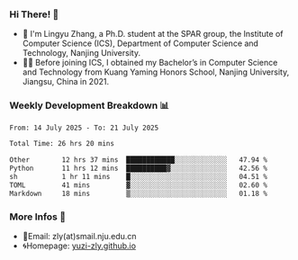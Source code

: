 ### Hi There! 👋 
- 🐳 I'm Lingyu Zhang, a Ph.D. student at the SPAR group, the Institute of Computer Science (ICS), Department of Computer Science and Technology, Nanjing University.
- 🧑‍🎓 Before joining ICS, I obtained my Bachelor’s in Computer Science and Technology from Kuang Yaming Honors School, Nanjing University, Jiangsu, China in 2021.

### Weekly Development Breakdown :bar_chart:

<!--START_SECTION:waka-->

```txt
From: 14 July 2025 - To: 21 July 2025

Total Time: 26 hrs 20 mins

Other        12 hrs 37 mins  ████████████░░░░░░░░░░░░░   47.94 %
Python       11 hrs 12 mins  ██████████▓░░░░░░░░░░░░░░   42.56 %
sh           1 hr 11 mins    █░░░░░░░░░░░░░░░░░░░░░░░░   04.51 %
TOML         41 mins         ▓░░░░░░░░░░░░░░░░░░░░░░░░   02.60 %
Markdown     18 mins         ▒░░░░░░░░░░░░░░░░░░░░░░░░   01.18 %
```

<!--END_SECTION:waka-->

<!--
### Github Contributions :octocat:

![](https://raw.githubusercontent.com/yuzi-zly/yuzi-zly/output/github-contribution-grid-snake.svg)              
-->

### More Infos 📖

- 📧Email: zly(at)smail.nju.edu.cn
- 🌀Homepage: [yuzi-zly.github.io](https://yuzi-zly.github.io/)

